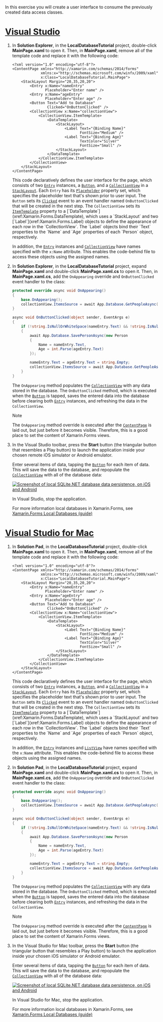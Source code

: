 In this exercise you will create a user interface to consume the previously created data access classes.

# [Visual Studio](#tab/vswin)

1. In **Solution Explorer**, in the **LocalDatabaseTutorial** project, double-click **MainPage.xaml** to open it. Then, in **MainPage.xaml**, remove all of the template code and replace it with the following code:

    ```xaml
    <?xml version="1.0" encoding="utf-8"?>
    <ContentPage xmlns="http://xamarin.com/schemas/2014/forms"
                 xmlns:x="http://schemas.microsoft.com/winfx/2009/xaml"
                 x:Class="LocalDatabaseTutorial.MainPage">
        <StackLayout Margin="20,35,20,20">
            <Entry x:Name="nameEntry"
                   Placeholder="Enter name" />
            <Entry x:Name="ageEntry"
                   Placeholder="Enter age" />
            <Button Text="Add to Database"
                    Clicked="OnButtonClicked" />
            <CollectionView x:Name="collectionView">
                <CollectionView.ItemTemplate>
                    <DataTemplate>
                        <StackLayout>
                            <Label Text="{Binding Name}"
                                   FontSize="Medium" />
                            <Label Text="{Binding Age}"
                                   TextColor="Silver"
                                   FontSize="Small" />
                        </StackLayout>
                    </DataTemplate>
                </CollectionView.ItemTemplate>
            </CollectionView>
        </StackLayout>
    </ContentPage>
    ```

    This code declaratively defines the user interface for the page, which consists of two [`Entry`](xref:Xamarin.Forms.Entry) instances, a [`Button`](xref:Xamarin.Forms.Button), and a [`CollectionView`](xref:Xamarin.Forms.CollectionView) in a [`StackLayout`](xref:Xamarin.Forms.StackLayout). Each `Entry` has its [`Placeholder`](xref:Xamarin.Forms.InputView.Placeholder) property set, which specifies the placeholder text that's shown prior to user input. The `Button` sets its [`Clicked`](xref:Xamarin.Forms.Button.Clicked) event to an event handler named `OnButtonClicked` that will be created in the next step. The `CollectionView` sets its [`ItemTemplate`](xref:Xamarin.Forms.ItemsView`1.ItemTemplate) property to a [`DataTemplate`](xref:Xamarin.Forms.DataTemplate), which uses a `StackLayout` and two [`Label`](xref:Xamarin.Forms.Label) objects to define the appearance of each row in the `CollectionView`. The `Label` objects bind their `Text` properties to the `Name` and `Age` properties of each `Person` object, respectively.

    In addition, the [`Entry`](xref:Xamarin.Forms.Entry) instances and [`CollectionView`](xref:Xamarin.Forms.CollectionView) have names specified with the `x:Name` attribute. This enables the code-behind file to access these objects using the assigned names.

1. In **Solution Explorer**, in the **LocalDatabaseTutorial** project, expand **MainPage.xaml** and double-click **MainPage.xaml.cs** to open it. Then, in **MainPage.xaml.cs**, add the `OnAppearing` override and `OnButtonClicked` event handler to the class:

    ```csharp
    protected override async void OnAppearing()
    {
        base.OnAppearing();
        collectionView.ItemsSource = await App.Database.GetPeopleAsync();
    }

    async void OnButtonClicked(object sender, EventArgs e)
    {
        if (!string.IsNullOrWhiteSpace(nameEntry.Text) && !string.IsNullOrWhiteSpace(ageEntry.Text))
        {
            await App.Database.SavePersonAsync(new Person
            {
                Name = nameEntry.Text,
                Age = int.Parse(ageEntry.Text)
            });

            nameEntry.Text = ageEntry.Text = string.Empty;
            collectionView.ItemsSource = await App.Database.GetPeopleAsync();
        }
    }
    ```

    The `OnAppearing` method populates the [`CollectionView`](xref:Xamarin.Forms.CollectionView) with any data stored in the database. The `OnButtonClicked` method, which is executed when the [`Button`](xref:Xamarin.Forms.Button) is tapped, saves the entered data into the database before clearing both [`Entry`](xref:Xamarin.Forms.Entry) instances, and refreshing the data in the `CollectionView`.

    > [!NOTE]
    > The `OnAppearing` method override is executed after the [`ContentPage`](xref:Xamarin.Forms.ContentPage) is laid out, but just before it becomes visible. Therefore, this is a good place to set the content of Xamarin.Forms views.

1. In the Visual Studio toolbar, press the **Start** button (the triangular button that resembles a Play button) to launch the application inside your chosen remote iOS simulator or Android emulator.

    Enter several items of data, tapping the [`Button`](xref:Xamarin.Forms.Button) for each item of data. This will save the data to the database, and repopulate the [`CollectionView`](xref:Xamarin.Forms.CollectionView) with all of the database data:

    [![Screenshot of local SQLite.NET database data persistence, on iOS and Android](../images/consume-data-access-classes.png "Local database data persistence")](../images/consume-data-access-classes-large.png#lightbox "Local database data persistence")

    In Visual Studio, stop the application.

    For more information local databases in Xamarin.Forms, see [Xamarin.Forms Local Databases (guide)](~/xamarin-forms/data-cloud/data/databases.md)

# [Visual Studio for Mac](#tab/vsmac)

1. In **Solution Pad**, in the **LocalDatabaseTutorial** project, double-click **MainPage.xaml** to open it. Then, in **MainPage.xaml**, remove all of the template code and replace it with the following code:

    ```xaml
    <?xml version="1.0" encoding="utf-8"?>
    <ContentPage xmlns="http://xamarin.com/schemas/2014/forms"
                 xmlns:x="http://schemas.microsoft.com/winfx/2009/xaml"
                 x:Class="LocalDatabaseTutorial.MainPage">
        <StackLayout Margin="20,35,20,20">
            <Entry x:Name="nameEntry"
                   Placeholder="Enter name" />
            <Entry x:Name="ageEntry"
                   Placeholder="Enter age" />
            <Button Text="Add to Database"
                    Clicked="OnButtonClicked" />
            <CollectionView x:Name="collectionView">
                <CollectionView.ItemTemplate>
                    <DataTemplate>
                        <StackLayout>
                            <Label Text="{Binding Name}"
                                   FontSize="Medium" />
                            <Label Text="{Binding Age}"
                                   TextColor="Silver"
                                   FontSize="Small" />
                        </StackLayout>
                    </DataTemplate>
                </CollectionView.ItemTemplate>
            </CollectionView>
        </StackLayout>
    </ContentPage>
    ```

    This code declaratively defines the user interface for the page, which consists of two [`Entry`](xref:Xamarin.Forms.Entry) instances, a [`Button`](xref:Xamarin.Forms.Button), and a [`CollectionView`](xref:Xamarin.Forms.CollectionView) in a [`StackLayout`](xref:Xamarin.Forms.StackLayout). Each `Entry` has its [`Placeholder`](xref:Xamarin.Forms.InputView.Placeholder) property set, which specifies the placeholder text that's shown prior to user input. The `Button` sets its [`Clicked`](xref:Xamarin.Forms.Button.Clicked) event to an event handler named `OnButtonClicked` that will be created in the next step. The `CollectionView` sets its [`ItemTemplate`](xref:Xamarin.Forms.ItemsView`1.ItemTemplate) property to a [`DataTemplate`](xref:Xamarin.Forms.DataTemplate), which uses a `StackLayout` and two [`Label`](xref:Xamarin.Forms.Label) objects to define the appearance of each row in the `CollectionView`. The `Label` objects bind their `Text` properties to the `Name` and `Age` properties of each `Person` object, respectively.

    In addition, the [`Entry`](xref:Xamarin.Forms.Entry) instances and [`ListView`](xref:Xamarin.Forms.ListView) have names specified with the `x:Name` attribute. This enables the code-behind file to access these objects using the assigned names.

1. In **Solution Pad**, in the **LocalDatabaseTutorial** project, expand **MainPage.xaml** and double-click **MainPage.xaml.cs** to open it. Then, in **MainPage.xaml.cs**, add the `OnAppearing` override and `OnButtonClicked` event handler to the class:

    ```csharp
    protected override async void OnAppearing()
    {
        base.OnAppearing();
        collectionView.ItemsSource = await App.Database.GetPeopleAsync();
    }

    async void OnButtonClicked(object sender, EventArgs e)
    {
        if (!string.IsNullOrWhiteSpace(nameEntry.Text) && !string.IsNullOrWhiteSpace(ageEntry.Text))
        {
            await App.Database.SavePersonAsync(new Person
            {
                Name = nameEntry.Text,
                Age = int.Parse(ageEntry.Text)
            });

            nameEntry.Text = ageEntry.Text = string.Empty;
            collectionView.ItemsSource = await App.Database.GetPeopleAsync();
        }
    }
    ```

    The `OnAppearing` method populates the [`CollectionView`](xref:Xamarin.Forms.CollectionView) with any data stored in the database. The `OnButtonClicked` method, which is executed when the [`Button`](xref:Xamarin.Forms.Button) is tapped, saves the entered data into the database before clearing both [`Entry`](xref:Xamarin.Forms.Entry) instances, and refreshing the data in the `CollectionView`.

    > [!NOTE]
    > The `OnAppearing` method override is executed after the [`ContentPage`](xref:Xamarin.Forms.ContentPage) is laid out, but just before it becomes visible. Therefore, this is a good place to set the content of Xamarin.Forms views.

1. In the Visual Studio for Mac toolbar, press the **Start** button (the triangular button that resembles a Play button) to launch the application inside your chosen iOS simulator or Android emulator.

    Enter several items of data, tapping the [`Button`](xref:Xamarin.Forms.Button) for each item of data. This will save the data to the database, and repopulate the [`CollectionView`](xref:Xamarin.Forms.CollectionView) with all of the database data:

    [![Screenshot of local SQLite.NET database data persistence, on iOS and Android](../images/consume-data-access-classes.png "Local database data persistence")](../images/consume-data-access-classes-large.png#lightbox "Local database data persistence")

    In Visual Studio for Mac, stop the application.

    For more information local databases in Xamarin.Forms, see [Xamarin.Forms Local Databases (guide)](~/xamarin-forms/data-cloud/data/databases.md)
